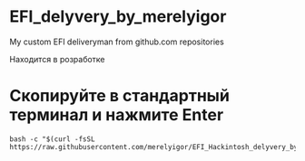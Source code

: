 # EFI_delyvery_by_merelyigor
My custom EFI deliveryman from github.com repositories

Находится в розработке


# Скопируйте в стандартный терминал и нажмите Enter
```shell script
bash -c "$(curl -fsSL https://raw.githubusercontent.com/merelyigor/EFI_Hackintosh_delyvery_by_merelyigor/master/run.sh)"
```